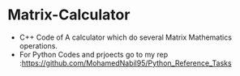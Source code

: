# Matrix-Calculator
* C++ Code of A calculator which do several Matrix Mathematics operations.
* For Python Codes and prjoects go to my rep :https://github.com/MohamedNabil95/Python_Reference_Tasks
